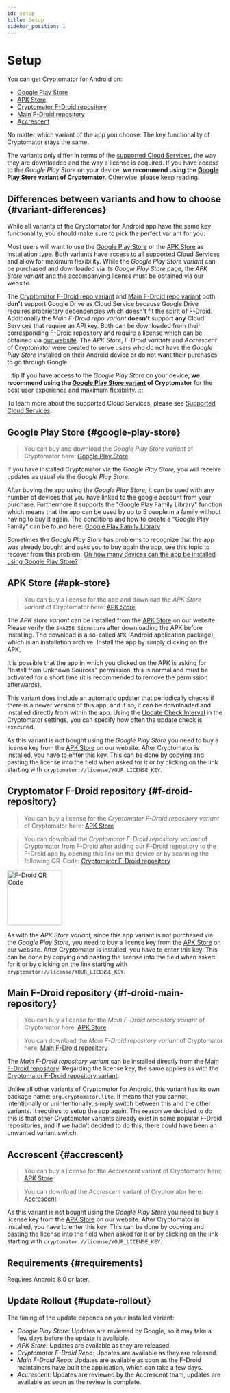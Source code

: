 ```yaml
---
id: setup
title: Setup
sidebar_position: 1
---
```


# Setup

You can get Cryptomator for Android on:

* [Google Play Store](https://play.google.com/store/apps/details?id=org.cryptomator)
* [APK Store](https://cryptomator.org/android/)
* [Cryptomator F-Droid repository](https://static.cryptomator.org/android/fdroid/repo?fingerprint=F7C3EC3B0D588D3CB52983E9EB1A7421C93D4339A286398E71D7B651E8D8ECDD)
* [Main F-Droid repository](https://f-droid.org/en/packages/org.cryptomator.lite)
* [Accrescent](https://accrescent.app/app/org.cryptomator)

No matter which variant of the app you choose: The key functionality of Cryptomator stays the same.

The variants only differ in terms of the [supported Cloud Services](/docs/misc/supported-cloud-services.md), the way they are downloaded and the way a license is acquired.
If you have access to the *Google Play Store* on your device, **we recommend using the [Google Play Store variant](#google-play-store) of Cryptomator.**
Otherwise, please keep reading.

## Differences between variants and how to choose {#variant-differences}

While all variants of the Cryptomator for Android app have the same key functionality, you should make sure to pick
the perfect variant for you:

Most users will want to use the [Google Play Store](#google-play-store) or the [APK Store](#apk-store) as installation type. Both variants have access to all
[supported Cloud Services](/docs/misc/supported-cloud-services.md) and allow for maximum flexibility. While the *Google Play Store variant* can be purchased and downloaded via its
*Google Play Store* page, the *APK Store variant* and the accompanying license must be obtained via our website.

The [Cryptomator F-Droid repo variant](#f-droid-repository) and [Main F-Droid repo variant](#f-droid-main-repository) both **don't** support Google Drive as Cloud Service because
Google Drive requires proprietary dependencies which doesn’t fit the spirit of F-Droid.
Additionally the *Main F-Droid repo variant* **doesn’t** support **any** Cloud Services that require an API key.
Both can be downloaded from their corresponding F-Droid repository and require a license which can be obtained via
[our website](https://cryptomator.org/android/).
The *APK Store*, *F-Droid variants* and *Accrescent* of Cryptomator were created to serve users who do not have the *Google Play Store* installed
on their Android device or do not want their purchases to go through Google.

:::tip
If you have access to the *Google Play Store* on your device, **we recommend using the [Google Play Store variant](#google-play-store) of Cryptomator**
for the best user experience and maximum flexibility.
:::

To learn more about the supported Cloud Services, please see [Supported Cloud Services](/docs/misc/supported-cloud-services.md).

## Google Play Store {#google-play-store}

> You can buy and download the *Google Play Store variant* of Cryptomator here:
> [Google Play Store](https://play.google.com/store/apps/details?id=org.cryptomator&hl=en)

If you have installed Cryptomator via the *Google Play Store,* you will receive updates as usual via the *Google Play Store.*

After buying the app using the *Google Play Store,* it can be used with any number of devices that you have linked to the google account from your purchase. Furthermore it supports the "Google Play Family Library" function which means that the app can be used by up to 5 people in a family without having to buy it again. The conditions and how to create a “Google Play Family” can be found here: [Google Play Family Library](https://support.google.com/googleplay/answer/7007852?hl=en)

Sometimes the *Google Play Store* has problems to recognize that the app was already bought and asks you to buy again the app, see this topic to recover from this problem: [On how many devices can the app be installed using Google Play Store?](https://community.cryptomator.org/t/on-how-many-devices-can-the-app-be-installed-using-google-play-store/6129)

## APK Store {#apk-store}

> You can buy a license for the app and download the *APK Store variant* of Cryptomator here:
> [APK Store](https://cryptomator.org/android/)

The *APK store variant* can be installed from the [APK Store](https://cryptomator.org/android/) on our website. Please verify the `SHA256 Signature` after downloading the APK before installing. The download is a so-called `APK` (Android application package), which is an installation archive. Install the app by simply clicking on the APK.

It is possible that the app in which you clicked on the APK is asking for "Install from Unknown Sources" permission, this is normal and must be activated for a short time (it is recommended to remove the permission afterwards).

This variant does include an automatic updater that periodically checks if there is a newer version of this app, and if so, it can be downloaded and installed directly from within the app. Using the [Update Check Interval](settings.md#update-check-interval) in the Cryptomator settings, you can specify how often the update check is executed.

As this variant is not bought using the *Google Play Store* you need to buy a license key from the [APK Store](https://cryptomator.org/android/) on our website. After Cryptomator is installed, you have to enter this key. This can be done by copying and pasting the license into the field when asked for it or by clicking on the link starting with `cryptomator://license/YOUR_LICENSE_KEY`.

## Cryptomator F-Droid repository {#f-droid-repository}

> You can buy a license for the *Cryptomator F-Droid repository variant* of Cryptomator here:
> [APK Store](https://cryptomator.org/android/)

> You can download the *Cryptomator F-Droid repository variant* of Cryptomator from F-Droid after adding our F-Droid
> repository to the F-Droid app by opening this link on the device or by scanning the following QR-Code:
> [Cryptomator F-Droid repository](https://static.cryptomator.org/android/fdroid/repo?fingerprint=F7C3EC3B0D588D3CB52983E9EB1A7421C93D4339A286398E71D7B651E8D8ECDD)

<img src="/img/android/fdroid-qr-code.svg" alt="F-Droid QR Code" width="128" />

As with the *APK Store variant,* since this app variant is not purchased via the *Google Play Store,* you need to buy a license key from the [APK Store](https://cryptomator.org/android/) on our website. After Cryptomator is installed, you have to enter this key. This can be done by copying and pasting the license into the field when asked for it or by clicking on the link starting with `cryptomator://license/YOUR_LICENSE_KEY`.

## Main F-Droid repository {#f-droid-main-repository}

> You can buy a license for the *Main F-Droid repository variant* of Cryptomator here:
> [APK Store](https://cryptomator.org/android/)

> You can download the *Main F-Droid repository variant* of Cryptomator here:
> [Main F-Droid repository](https://f-droid.org/en/packages/org.cryptomator.lite)

The *Main F-Droid repository variant* can be installed directly from the [Main F-Droid repository](https://f-droid.org/en/packages/org.cryptomator.lite). Regarding the license key, the same applies as with the [Cryptomator F-Droid repository variant](#f-droid-repository).

Unlike all other variants of Cryptomator for Android, this variant has its own package name: `org.cryptomator.lite`. It means that you cannot, intentionally or unintentionally, simply switch between this and the other variants. It requires to setup the app again. The reason we decided to do this is that other Cryptomator variants already exist in some popular F-Droid repositories, and if we hadn’t decided to do this, there could have been an unwanted variant switch.

## Accrescent {#accrescent}

> You can buy a license for the *Accrescent* variant of Cryptomator here:
> [APK Store](https://cryptomator.org/android/)

> You can download the *Accrescent* variant of Cryptomator here:
> [Accrescent](https://accrescent.app/app/org.cryptomator)

As this variant is not bought using the *Google Play Store* you need to buy a license key from the [APK Store](https://cryptomator.org/android/) on our website. After Cryptomator is installed, you have to enter this key. This can be done by copying and pasting the license into the field when asked for it or by clicking on the link starting with `cryptomator://license/YOUR_LICENSE_KEY`.

## Requirements {#requirements}

Requires Android 8.0 or later.

## Update Rollout {#update-rollout}

The timing of the update depends on your installed variant:

* *Google Play Store:* Updates are reviewed by Google, so it may take a few days before the update is available.
* *APK Store:* Updates are available as they are released.
* *Cryptomator F-Droid Repo:* Updates are available as they are released.
* *Main F-Droid Repo:* Updates are available as soon as the F-Droid maintainers have built the application, which can take a few days.
* *Accrescent:* Updates are reviewed by the Accrescent team, updates are available as soon as the review is complete.
